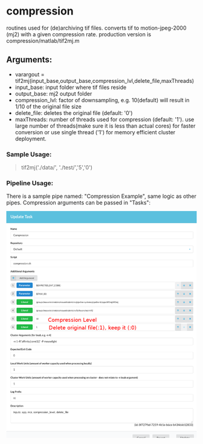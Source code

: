 # compression
routines used for (de)archiving tif files. converts tif to motion-jpeg-2000 (mj2) with a given compression rate. production version is compression/matlab/tif2mj.m 

## Arguments: 
* varargout = tif2mj(input_base,output_base,compression_lvl,delete_file,maxThreads)
* input_base: input folder where tif files reside
* output_base: mj2 output folder
* compression_lvl: factor of downsampling, e.g. 10(default) will result in 1/10 of the original file size
* delete_file: deletes the original file (default: '0')
* maxThreads: number of threads used for compression (default: '1'). use large number of threads(make sure it is less than actual cores) for faster conversion or use single thread ('1') for memory efficient cluster deployment.
### Sample Usage:
> tif2mj('./data/', './test/','5','0')

### Pipeline Usage:
There is a sample pipe named: "Compression Example", same logic as other pipes. Compression arguments can be passed in "Tasks":

<!-- ![](./matlab/CompressionTask.png) -->
<img src="./matlab/CompressionTask.png" height="600" width="550" align="middle">

